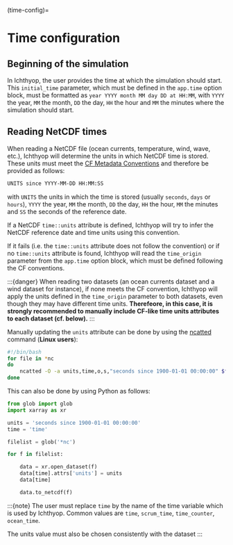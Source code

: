 (time-config)=

# Time configuration

## Beginning of the simulation

In Ichthyop, the user provides the time at which the simulation should start. This `initial_time` parameter, which must be
defined in the `app.time` option block, must be formatted as `year YYYY month MM day DD at HH:MM`, with `YYYY` the year, `MM` the
month, `DD` the day, `HH` the hour and `MM` the minutes where the simulation should start.

## Reading NetCDF times

When reading a NetCDF file (ocean currents, temperature, wind, wave, etc.), Ichthyop will determine the units in which NetCDF time is stored.
These units must meet the [CF Metadata Conventions](https://cfconventions.org/Data/cf-conventions/cf-conventions-1.7/build/ch04s04.html)
and therefore be provided as follows:

```bash
UNITS since YYYY-MM-DD HH:MM:SS
```

with `UNITS` the units in which the time is stored (usually `seconds`, `days` or `hours`), `YYYY` the year, `MM` the month, `DD` the day, `HH` the hour, `MM` the minutes  and `SS` the seconds of the reference date.

If a NetCDF `time::units` attribute is defined, Ichthyop will try to infer the NetCDF reference date and time units using this convention.

If it fails (i.e. the `time::units` attribute does not follow the convention) or if no `time::units` attribute is found,
Ichthyop will read the `time_origin` parameter from the `app.time` option block, which must be defined following the CF conventions.

:::{danger}
When reading two datasets (an ocean currents dataset and a wind dataset for instance), if none meets the CF convention, Ichthyop
will apply the units defined in the `time_origin` parameter to both datasets, even though they may have different time units.
**Therefeore, in this case, it is strongly recommended to manually include CF-like  time units attributes to each dataset (cf. below).**
:::

Manually updating the `units` attribute can be done by using
the [ncatted](https://linux.die.net/man/1/ncatted)  command (**Linux users**):

```bash
#!/bin/bash
for file in *nc
do
    ncatted -O -a units,time,o,s,"seconds since 1900-01-01 00:00:00" $file
done
```

This can also be done by using Python as follows:

```python
from glob import glob
import xarray as xr

units = 'seconds since 1900-01-01 00:00:00'
time = 'time'

filelist = glob('*nc')

for f in filelist:

    data = xr.open_dataset(f)
    data[time].attrs['units'] = units
    data[time]

    data.to_netcdf(f)
```

:::{note}
The user must replace `time` by the name of the time variable which is used by Ichthyop.
Common values are `time`, `scrum_time`, `time_counter`, `ocean_time`.

The units value must also be chosen consistently with the dataset
:::
